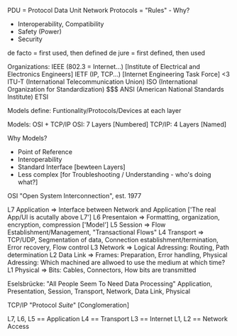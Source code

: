 PDU = Protocol Data Unit
Network Protocols = "Rules" - Why?
  + Interoperability, Compatibility
  + Safety (Power)
  + Security

de facto = first used, then defined
de jure = first defined, then used

Organizations:
  IEEE (802.3 = Internet...) [Institute of Electrical and Electronics Engineers]
  IETF (IP, TCP...) [Internet Engineering Task Force] <3
  ITU-T (International Telecommunication Union)
  ISO (International Organization for Standardization) $$$
  ANSI (American National Standards Institute)
  ETSI

Models define: Funtionality/Protocols/Devices at each layer

Models: OSI + TCP/IP
  OSI: 7 Layers [Numbered]
  TCP/IP: 4 Layers [Named]

Why Models?
  + Point of Reference
  + Interoperability
  + Standard Interface [bewteen Layers]
  + Less complex [for Troubleshooting / Understanding - who's doing what?]

OSI "Open System Interconnection", est. 1977

L7 Application => Interface between Network and Application ['The real App/UI is acutally above L7']
L6 Presentaion => Formatting, organization, encryption, compression ['Model']
L5 Session     => Flow Establishment/Management, "Transactional Flows"
L4 Transport   => TCP/UDP, Segmentation of data, Connection establishment/termination, Error recovery, Flow control
L3 Network     => Logical Adressing: Routing, Path determination
L2 Data Link   => Frames: Preparation, Error handling, Physical Adressing: Which machined are allwoed to use the medium at which time?
L1 Physical    => Bits: Cables, Connectors, How bits are transmitted

Eselsbrücke: "All People Seem To Need Data Processing"
Application, Presentation, Session, Transport, Network, Data Link, Physical


TCP/IP "Protocol *Suite*" [Conglomeration]

L7, L6, L5 == Application
L4 == Transport
L3 == Internet
L1, L2 == Network Access
